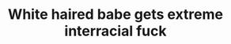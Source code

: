 ---
layout: post
title: White haired babe gets extreme interracial fuck
duration: '07:00'
view: 307
rate: 2
video: 'http://fantasti.cc/embed/487939/'
category: 
 - black
 - blonde
 - busty
 - curvy
 - cuckold
 - rough
 - stunning
 - wife
tags: 
 - big-black-cock
priority: 0.9
changefreq: daily
---